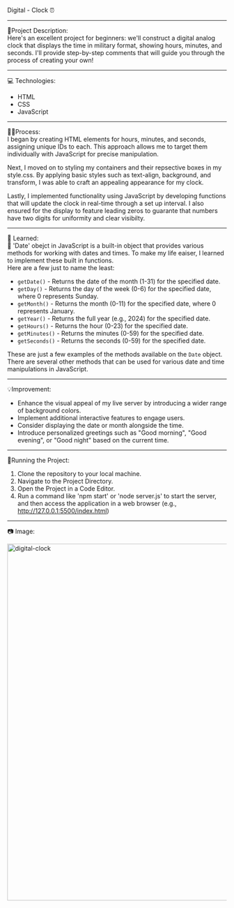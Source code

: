 Digital - Clock ⏰
________________________________________________________________

🎨Project Description:  
Here's an excellent project for beginners: we'll construct a digital analog clock that displays the time in military format, showing hours, minutes, and seconds. I'll provide step-by-step comments
that will guide you through the process of creating your own!

________________________________________________________________

💻 Technologies:
- HTML
- CSS
- JavaScript  
________________________________________________________________

👩‍🍳Process:  
I began by creating HTML elements for hours, minutes, and seconds, assigning unique IDs to each. This approach allows me to target them individually with JavaScript for precise manipulation.

Next, I moved on to styling my containers and their repsective boxes in my style.css. By applying basic styles such as text-align, background, and transform, I was able to craft an appealing appearance for my clock.

Lastly, I implemented functionality using JavaScript by developing functions that will update the clock in real-time through a set up interval. I also ensured for the display to feature leading zeros to guarante that numbers
have two digits for uniformity and clear visibilty.

________________________________________________________________

📝 Learned:  
🧠 'Date' obejct in JavaScript is a built-in object that provides various methods for working with dates and times. To make my life eaiser, I learned to implement these built in functions.  
Here are a few just to name the least:
- `getDate()` - Returns the date of the month (1-31) for the specified date.
- `getDay()` - Returns the day of the week (0-6) for the specified date, where 0 represents Sunday.
- `getMonth()` - Returns the month (0-11) for the specified date, where 0 represents January.
- `getYear()` - Returns the full year (e.g., 2024) for the specified date.
- `getHours()` - Returns the hour (0-23) for the specified date.
- `getMinutes()` - Returns the minutes (0-59) for the specified date.
- `getSeconds()` - Returns the seconds (0-59) for the specified date.

These are just a few examples of the methods available on the `Date` object. There are several other methods that can be used for various date and time manipulations in JavaScript.
________________________________________________________________

💡Improvement:  
- Enhance the visual appeal of my live server by introducing a wider range of background colors.
-  Implement additional interactive features to engage users.
-  Consider displaying the date or month alongside the time.
-  Introduce personalized greetings such as "Good morning", "Good evening", or "Good night" based on the current time.
________________________________________________________________
🚦Running  the Project:  
1. Clone the repository to your local machine.
2. Navigate to the Project Directory.
3. Open the Project in a Code Editor.
4. Run a command like 'npm start' or 'node server.js' to start the server, and then access the application in a web browser (e.g., http://127.0.0.1:5500/index.html)
________________________________________________________________
📷 Image: 

<img width="818" alt="digital-clock" src="https://github.com/arielmvillegas/digital-clock/assets/98924154/00bf8573-abfd-44f4-b6b5-37ee88190184">

